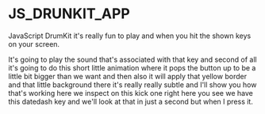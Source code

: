 # JS_DRUNKIT_APP

JavaScript DrumKit it's really fun to play and when you hit the shown keys on your screen.

It's going to play the sound that's associated with that key and second of all it's going 
to do this short little animation where it pops the button up to be a little bit bigger than 
we want and then also it will apply that yellow border and that little background there it's 
really really subtle and I'll show you how that's working here we inspect on this kick one 
right here you see we have this datedash key and we'll look at that in just a second but 
when I press it.
